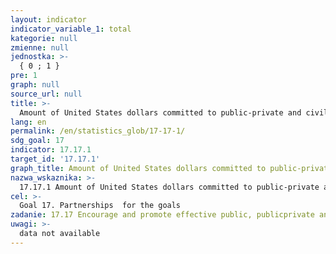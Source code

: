 ```yaml
---
layout: indicator
indicator_variable_1: total
kategorie: null
zmienne: null
jednostka: >-
  { 0 ; 1 }
pre: 1
graph: null
source_url: null
title: >-
  Amount of United States dollars committed to public-private and civil society partnerships
lang: en
permalink: /en/statistics_glob/17-17-1/
sdg_goal: 17
indicator: 17.17.1
target_id: '17.17.1'
graph_title: Amount of United States dollars committed to public-private and civil society partnerships
nazwa_wskaznika: >-
  17.17.1 Amount of United States dollars committed to public-private and civil society partnerships
cel: >-
  Goal 17. Partnerships  for the goals
zadanie: 17.17 Encourage and promote effective public, publicprivate and civil society partnerships, building on the experience and resourcing strategies of partnerships
uwagi: >-
  data not available
---
```

